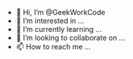 - 👋 Hi, I’m @GeekWorkCode
- 👀 I’m interested in ...
- 🌱 I’m currently learning ...
- 💞️ I’m looking to collaborate on ...
- 📫 How to reach me ...

<!---
GeekWorkCode/GeekWorkCode is a ✨ special ✨ repository because its `README.md` (this file) appears on your GitHub profile.
You can click the Preview link to take a look at your changes.
--->
